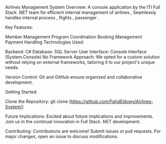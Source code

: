 Airlines Management System
Overview:
A console application by the ITI Full Stack .NET team for efficient internal management of airlines , Seamlessly handles internal process , flights , passenger .

Key Features:

Member Management
Program Coordination
Booking Management
Payment Handling
Technologies Used:

Backend: C#
Database: SQL Server
User Interface: Console Interface (System.Console)
No Framework Approach:
We opted for a custom solution without relying on external frameworks, tailoring it to our project's unique needs.

Version Control:
Git and GitHub ensure organized and collaborative development.

Getting Started:

Clone the Repository: git clone (https://github.com/FahdEldowy/Airlines-System/)



Future Implications:
Excited about future implications and improvements. Join us in the continual innovation in Full Stack .NET development.

Contributing:
Contributions are welcome! Submit issues or pull requests. For major changes, open an issue to discuss modifications.


